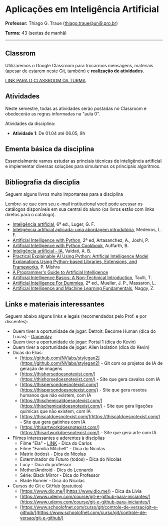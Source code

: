# Aplicações em Inteligência Artificial

**Professor:** Thiago G. Traue (thiago.traue@uni9.pro.br)

**Turma:** 43 (sextas de manhã)

***

## Classrom

Utilizaremos o Google Classroom para trocarmos mensagens, materiais (apesar de estarem neste Git, também) e **realização de atividades**.

[LINK PARA O CLASSROOM DA TURMA](https://classroom.google.com/c/NDY1OTg1Mzg4NzU3?cjc=ngg6ndw)

## Atividades

Neste semestre, todas as atividades serão postadas no Classroom e obedecerão as regras informadas na "aula 0".

Atividades da disciplina:

- **Atividade 1**: De 01.04 até 06.05, 9h

## Ementa básica da disciplina

Essencialmente vamos estudar as princiais técnicas de inteligência artificial e implementar diversas soluções para simularmos os principais algoritmos.

## Bibliografia da disciplia

Seguem alguns livros muito importantes para a disciplina

Lembre-se que com seu e-mail institucional você pode acessar os catálogos disponíveis em sua central do aluno (os livros estão com links diretos para o catálogo).

- [Inteligência artificial](https://plataforma.bvirtual.com.br/Acervo/Publicacao/180430), 6ª ed., Luger, G. F.  
- [Inteligência artificial aplicada: uma abordagem introdutória](https://plataforma.bvirtual.com.br/Acervo/Publicacao/161682), Medeiros, L. F.
- [Artificial Intelligence with Python](https://learning.oreilly.com/library/view/artificial-intelligence-with/9781839219535/), 2ª ed, Artasanchez, A., Joshi, P.
- [Artificial Intelligence with Python Cookbook](https://learning.oreilly.com/library/view/artificial-intelligence-with/9781789133967/), Auffarth, B.
- [Inteligência artificial - IA](https://plataforma.bvirtual.com.br/Acervo/Publicacao/191624), Valdati, A. B.
- [Practical Explainable AI Using Python: Artificial Intelligence Model Explanations Using Python-based Libraries, Extensions, and Frameworks](https://learning.oreilly.com/library/view/practical-explainable-ai/9781484271582/), P. Mishra
- [A Programmer's Guide to Artificial Intelligence](https://learning.oreilly.com/playlists/496f14b2-4028-47dd-84dd-6313b5f158c7/)
- [Artificial Intelligence Basics: A Non-Technical Introduction](https://learning.oreilly.com/library/view/artificial-intelligence-basics/9781484250280/), Taulli, T.
- [Artificial Intelligence For Dummies](https://learning.oreilly.com/library/view/artificial-intelligence-for/9781119796763/), 2ª ed., Mueller, J. P., Massaron, L.
- [Artificial Intelligence and Machine Learning Fundamentals](https://learning.oreilly.com/videos/artificial-intelligence-and/9781789953671/), Naggy, Z.

## Links e materiais interessantes

Seguem abaixo alguns links e legais (recomendados pelo Prof. e por discentes):

- Quem tiver a oportunidade de jogar: Detroit: Become Human (dica do Lucas) - [Gameplay](https://www.youtube.com/watch?v=LyBYdYnaX0c)
- Quem tiver a oportunidade de jogar: Portal 1 (dica do Kevin)
- Quem tiver a oportunidade de jogar: Alien Isolation (dica do Kevin)
- Dicas do Elias:
  - [https://github.com/NVlabs/stylegan2](https://github.com/NVlabs/stylegan2) - Git com os projetos de IA de geração de imagens
  - [https://thishorsedoesnotexist.com/](https://thishorsedoesnotexist.com/) - Site que gera cavalos com IA
  - [https://thispersondoesnotexist.com/](https://thispersondoesnotexist.com/) - Site que gera rosotos humanos que não existem, com IA
  - [https://thischemicaldoesnotexist.com/](https://thischemicaldoesnotexist.com/) - Site que gera ligações químicas que não existem, com IA
  - [https://thiscatdoesnotexist.com/](https://thiscatdoesnotexist.com/) - Site que gera gatinhos com IA
  - [https://thisartworkdoesnotexist.com/](https://thisartworkdoesnotexist.com/) - Site que gera arte com IA
- Filmes interessantes e aderentes à disciplias
  - Filme "Ela" - [LINK](https://www.adorocinema.com/filmes/filme-206799/) - Dica do Carlos
  - Filme "Familia Mitchell" - Dica do Nicolas
  - Matrix (todos) - Dica do Nicolas
  - Exterminador do Futuro (todos) - Dica do Nicolas
  - Lucy - Dica do professor
  - Mother/Android - Dics do Leonardo
  - Série: Black Mirror - Dica do Professor
  - Blade Runner - Dica do Nicolas
- Cursos de Git e GitHub (gratuitos)
  - [https://www.dio.me/](https://www.dio.me/) - Dica da Livia
  - [https://www.udemy.com/course/git-e-github-para-iniciantes/](https://www.udemy.com/course/git-e-github-para-iniciantes/)
  - [https://www.schoolofnet.com/curso/git/controle-de-versao/git-e-github/](https://www.schoolofnet.com/curso/git/controle-de-versao/git-e-github/)

